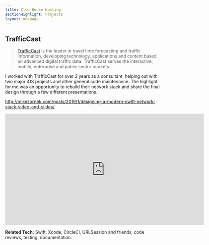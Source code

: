 ```yaml
---
title: Club House Hosting
sectionHighlight: Projects
layout: onepage
---
```


## TrafficCast

> [TrafficCast](http://www.trafficcast.com/) is the leader in travel time forecasting and traffic information, developing technology, applications and content based on advanced digital traffic data. TrafficCast serves the interactive, mobile, enterprise and public sector markets.

I worked with TrafficCast for over 2 years as a consultant, helping out with two major iOS projects and other general code maintenance. The highlight for me was an opportunity to rebuild their network stack and share the final design through a few different presentations.

<http://mikezornek.com/posts/2019/1/designing-a-modern-swift-network-stack-video-and-slides/>

<iframe src="https://player.vimeo.com/video/311520171" width="640" height="360" frameborder="0" allow="autoplay; fullscreen" allowfullscreen></iframe>

**Related Tech:** Swift, Xcode, CircleCI, URLSession and friends, code reviews, testing, documentation. 